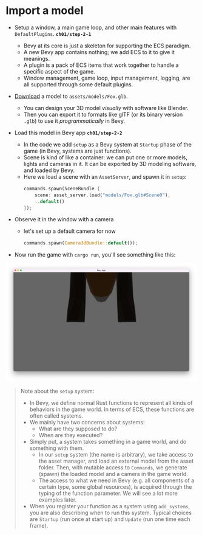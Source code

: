 # Import a model

- Setup a window, a main game loop, and other main features with `DefaultPlugins`. **`ch01/step-2-1`**

  - Bevy at its core is just a skeleton for supporting the ECS paradigm.
  - A new Bevy app contains nothing; we add ECS to it to give it meanings.
  - A plugin is a pack of ECS items that work together to handle a specific aspect of the game.
  - Window management, game loop, input management, logging, are all supported through some default plugins.

- [Download](https://github.com/bevyengine/bevy/raw/main/assets/models/animated/Fox.glb) a model to `assets/models/Fox.glb`.

  - You can design your 3D model _visually_ with software like Blender.
  - Then you can export it to formats like glTF (or its binary version `.glb`) to use it _programmatically_ in Bevy.

- Load this model in Bevy app **`ch01/step-2-2`**

  - In the code we add `setup` as a Bevy system at `Startup` phase of the game (in Bevy, systems are just functions).
  - Scene is kind of like a container: we can put one or more models, lights and cameras in it. It can be exported by 3D modeling software, and loaded by Bevy.
  - Here we load a scene with an `AssetServer`, and spawn it in `setup`:
    ```rs
    commands.spawn(SceneBundle {
        scene: asset_server.load("models/Fox.glb#Scene0"),
        ..default()
    });
    ```

- Observe it in the window with a camera

  - let's set up a default camera for now
    ```rs
    commands.spawn(Camera3dBundle::default());
    ```

- Now run the game with `cargo run`, you'll see something like this:

![](./ch01_2_2.png)

> Note about the `setup` system:
>
> - In Bevy, we define normal Rust functions to represent all kinds of behaviors in the game world. In terms of ECS, these functions are often called systems.
> - We mainly have two concerns about systems:
>   - What are they supposed to do?
>   - When are they executed?
> - Simply put, a system takes something in a game world, and do something with them.
>   - In our `setup` system (the name is arbitrary), we take access to the asset manager, and load an external model from the asset folder. Then, with mutable access to `Commands`, we generate (spawn) the loaded model and a camera in the game world.
>   - The access to what we need in Bevy (e.g. all components of a certain type, some global resources), is acquired through the typing of the function parameter. We will see a lot more examples later.
> - When you register your function as a system using `add_systems`, you are also describing when to run this system. Typical choices are `Startup` (run once at start up) and `Update` (run one time each frame).
